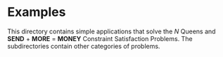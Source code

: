 # Examples

This directory contains simple applications that solve the
_N_ Queens and __SEND__ + __MORE__ = __MONEY__ Constraint
Satisfaction Problems. The subdirectories contain other
categories of problems.
